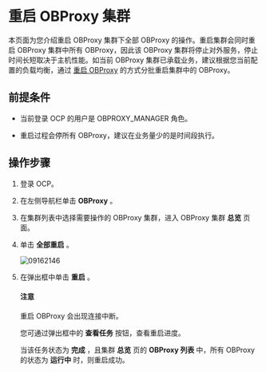 # 重启 OBProxy 集群

本页面为您介绍重启 OBProxy 集群下全部 OBProxy 的操作。重启集群会同时重启 OBProxy 集群中所有 OBProxy，因此该 OBProxy 集群将停止对外服务，停止时间长短取决于主机性能。如当前 OBProxy 集群已承载业务，建议根据您当前配置的负载均衡，通过 [重启 OBProxy](../8.obproxy-management/4.restart-obproxy.md) 的方式分批重启集群中的 OBProxy。

## 前提条件

* 当前登录 OCP 的用户是 OBPROXY_MANAGER 角色。

* 重启过程会停所有 OBProxy，建议在业务量少的是时间段执行。

## 操作步骤

1. 登录 OCP。

2. 在左侧导航栏单击 **OBProxy** 。

3. 在集群列表中选择需要操作的 OBProxy 集群，进入 OBProxy 集群 **总览** 页面。

4. 单击 **全部重启** 。

   ![09162146](https://help-static-aliyun-doc.aliyuncs.com/assets/img/zh-CN/3073922361/p327471.png)

5. 在弹出框中单击 **重启** 。

   <main id="notice" type='notice'>
    <h4>注意</h4>
    <p>重启 OBProxy 会出现连接中断。</p>
   </main>

   您可通过弹出框中的 **查看任务** 按钮，查看重启进度。

   当该任务状态为 **完成** ，且集群 **总览** 页的 **OBProxy 列表** 中，所有 OBProxy 的状态为 **运行中** 时，则重启成功。
